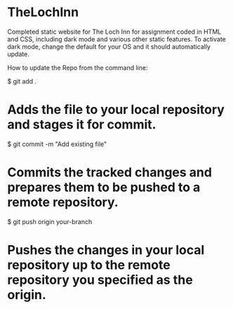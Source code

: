 # TheLochInn
Completed static website for The Loch Inn for assignment coded in HTML and CSS, including dark mode and various other static features. To activate dark mode, change the default for your OS and it should automatically update.

How to update the Repo from the command line:

$ git add .
# Adds the file to your local repository and stages it for commit.

$ git commit -m "Add existing file"
# Commits the tracked changes and prepares them to be pushed to a remote repository.

$ git push origin your-branch
# Pushes the changes in your local repository up to the remote repository you specified as the origin.
